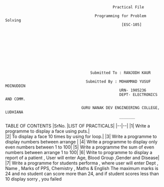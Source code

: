                                                     Practical File

                                            Programming for Problem Solving 
                                                        [ESC-105]
      
      
      
      
      
     
     
     
     
     
                                          Submitted To : RANJODH KAUR 
      
                                        Submitted By : MOHAMMAD YUSUF MOINUDDIN
                                                       URN- 1905236
                                                       DEPT- ELECTRONICS AND COMM.
      
                                      GURU NANAK DEV ENGINEERING COLLEGE, LUDHIANA
                                                       _______
                                      
   TABLE OF CONTENTS 
  |SrNo. |LIST OF PRACTICALS|
 |--|--|
 |1| Write a programme to display a face using puts.|                                  
 |2| To display a face 10 times by using for loop.|
 |3| Write a programme to display numbers between arrange |
 |4| Write a programme to display only even numbers between 1 to 100|
 |5| Write a programme the sum of even numbers between arrange 1 to 100|
 |6| Write to programme to display a report of a patient , User will enter Age, Blood Group ,Gender and Disease|
 |7| Write a programme for students performa , where user will enter Dept , Name , Marks of PPS, Chemistry , Maths & English
     The maximum marks is 24 and no student can score more than 24, and if student scores less than 10 display sorry , you failed
